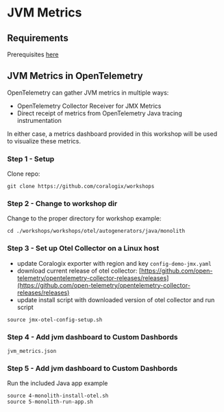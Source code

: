 # JVM Metrics

## Requirements  
Prerequisites [here](https://coralogix.github.io/workshops/prereqs/)  

## JVM Metrics in OpenTelemetry

OpenTelemetry can gather JVM metrics in multiple ways:
- OpenTelemetry Collector Receiver for JMX Metrics
- Direct receipt of metrics from OpenTelemetry Java tracing instrumentation

In either case, a metrics dashboard provided in this workshop will be used to visualize these metrics.

### Step 1 - Setup
Clone repo:
```
git clone https://github.com/coralogix/workshops
```  

### Step 2 - Change to workshop dir
Change to the proper directory for workshop example:  

```
cd ./workshops/workshops/otel/autogenerators/java/monolith
```  

### Step 3 - Set up Otel Collector on a Linux host     
- update Coralogix exporter with region and key `config-demo-jmx.yaml`  
- download current release of otel collector: [https://github.com/open-telemetry/opentelemetry-collector-releases/releases](https://github.com/open-telemetry/opentelemetry-collector-releases/releases)
- update install script with downloaded version of otel collector and run script
```
source jmx-otel-config-setup.sh
```

### Step 4 - Add jvm dashboard to Custom Dashbords
```
jvm_metrics.json
```  

### Step 5 - Add jvm dashboard to Custom Dashbords
Run the included Java app example  

```
source 4-monolith-install-otel.sh
source 5-monolith-run-app.sh
```
